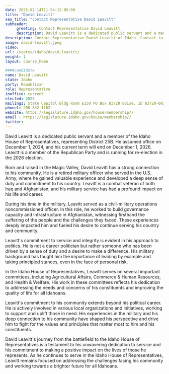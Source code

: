 ```yaml
---
date: 2025-02-14T11:54:12-05:00
title: "David Leavitt"
seo_title: "contact Representative David Leavitt"
subheader:
     greeting: Contact Representative David Leavitt
     description: David Leavitt is a dedicated public servant and a member of the Idaho House of Representatives, representing District 25B. He assumed office on December 1, 2024, and his current term will end on December 1, 2026.
description: Contact Representative David Leavitt of Idaho. Contact information for David Leavitt includes email address, phone number, and mailing address.
image: david-leavitt.jpeg
video:
url: /states/idaho/david-leavitt/
weight: 1
layout: course_home

####candidate
name: David Leavitt
state: Idaho
party: Republican
role: Representative
inoffice: current
elected: 2025
mailing1: State Capitol Bldg Room E150 PO Box 83720 Boise, ID 83720-0038
phone1: 208-332-1182
website: https://legislature.idaho.gov/house/membership//
email : https://legislature.idaho.gov/house/membership//
twitter: 
---
```

David Leavitt is a dedicated public servant and a member of the Idaho House of Representatives, representing District 25B. He assumed office on December 1, 2024, and his current term will end on December 1, 2026. Leavitt is a member of the Republican Party and is running for re-election in the 2026 election.

Born and raised in the Magic Valley, David Leavitt has a strong connection to his community. He is a retired military officer who served in the U.S. Army, where he gained valuable experience and developed a deep sense of duty and commitment to his country. Leavitt is a combat veteran of both Iraq and Afghanistan, and his military service has had a profound impact on his life and career.

During his time in the military, Leavitt served as a civil-military operations noncommissioned officer. In this role, he worked to build governance capacity and infrastructure in Afghanistan, witnessing firsthand the suffering of the people and the challenges they faced. These experiences deeply impacted him and fueled his desire to continue serving his country and community.

Leavitt's commitment to service and integrity is evident in his approach to politics. He is not a career politician but rather someone who has been driven by a sense of duty and a desire to make a difference. His military background has taught him the importance of leading by example and taking principled stances, even in the face of personal risk.

In the Idaho House of Representatives, Leavitt serves on several important committees, including Agricultural Affairs, Commerce & Human Resources, and Health & Welfare. His work in these committees reflects his dedication to addressing the needs and concerns of his constituents and improving the quality of life for all Idahoans.

Leavitt's commitment to his community extends beyond his political career. He is actively involved in various local organizations and initiatives, working to support and uplift those in need. His experiences in the military and his deep connection to his community have shaped his perspective and drive him to fight for the values and principles that matter most to him and his constituents.

David Leavitt's journey from the battlefield to the Idaho House of Representatives is a testament to his unwavering dedication to service and his commitment to making a positive impact on the lives of those he represents. As he continues to serve in the Idaho House of Representatives, Leavitt remains focused on addressing the challenges facing his community and working towards a brighter future for all Idahoans.
